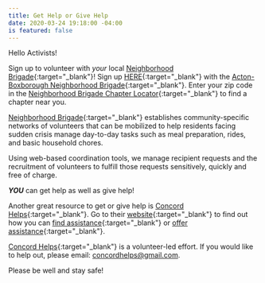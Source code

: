 ```yaml
---
title: Get Help or Give Help
date: 2020-03-24 19:18:00 -04:00
is featured: false
---
```


Hello Activists!

Sign up to volunteer with *your* local [Neighborhood Brigade](https://www.neighborbrigade.org/){:target="_blank"}!  Sign up [HERE](https://app.betterimpact.com/PublicOrganization/736c9c97-f266-406b-a899-a1d9e72f88d9/1?fbclid=IwAR2Dht3IH-N9LL1on66TvewzLxBd6ubLUoQ3Ak0wgYHB94Z-lbc_3Mxf6lo){:target="_blank"} with the [Acton-Boxborough Neighborhood Brigade](https://app.betterimpact.com/PublicOrganization/736c9c97-f266-406b-a899-a1d9e72f88d9/1?fbclid=IwAR2Dht3IH-N9LL1on66TvewzLxBd6ubLUoQ3Ak0wgYHB94Z-lbc_3Mxf6lo){:target="_blank"}.  Enter your zip code in the [Neighborhood Brigade Chapter Locator](https://www.neighborbrigade.org/){:target="_blank"} to find a chapter near you.

[Neighborhood Brigade](https://www.neighborbrigade.org/){:target="_blank"} establishes community-specific networks of volunteers that can be mobilized to help residents facing sudden crisis manage day-to-day tasks such as meal preparation, rides, and basic household chores.

Using web-based coordination tools, we manage recipient requests and the recruitment of volunteers to fulfill those requests sensitively, quickly and free of charge.

***YOU*** can get help as well as give help!

Another great resource to get or give help is [Concord Helps](https://www.concordhelps.org){:target="_blank"}. Go to their [website](https://www.concordhelps.org){:target="_blank"} to find out how you can [find assistance](https://www.concordhelps.org/home/find-assistance){:target="_blank"} or [offer assistance](https://www.concordhelps.org/home/offer-assistance){:target="_blank"}.

[Concord Helps](https://www.concordhelps.org){:target="_blank"} is a volunteer-led effort. If you would like to help out, please email: concordhelps@gmail.com.

Please be well and stay safe!